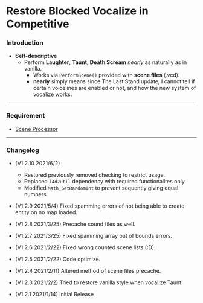 # Restore Blocked Vocalize in Competitive

### Introduction
- **Self-descriptive**
	- Perform **Laughter**, **Taunt**, **Death Scream** _nearly_ as naturally as in vanilla.
		- Works via `PerformScene()` provided with **scene files** (.vcd).
		- **nearly** simply means since The Last Stand update, I cannot tell if certain voicelines are enabled or not, and how the new system of vocalize works.

<hr>

### Requirement
- [Scene Processor](https://forums.alliedmods.net/showthread.php?p=2147410)

<hr>

### Changelog
- (V1.2.10 2021/6/2)
	- Restored previously removed checking to restrict usage.
	- Replaced `l4d2util` dependency with required functionalites only.
	- Modified `Math_GetRandomInt` to prevent sequently giving equal numbers.

- (V1.2.9 2021/5/4) Fixed spamming errors of not being able to create entity on no map loaded.

- (V1.2.8 2021/3/25) Precache sound files as well.

- (V1.2.7 2021/3/25) Fixed spamming array out of bounds errors.

- (V1.2.6 2021/2/22) Fixed wrong counted scene lists (:D).

- (V1.2.5 2021/2/22) Code optimize.

- (V1.2.4 2021/2/11) Altered method of scene files precache.

- (V1.2.3 2021/2/2) Tried to restore vanilla style when vocalize Taunt.

- (V1.2.1 2021/1/14) Initial Release

